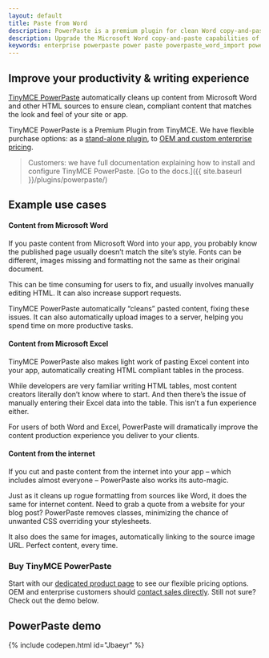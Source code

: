 ```yaml
---
layout: default
title: Paste from Word
description: PowerPaste is a premium plugin for clean Word copy-and-paste.
description: Upgrade the Microsoft Word copy-and-paste capabilities of TinyMCE.
keywords: enterprise powerpaste power paste powerpaste_word_import powerpaste_html_import powerpaste_block_drop powerpaste_allow_local_images microsoft word excel
---
```


## Improve your productivity & writing experience

[TinyMCE PowerPaste](https://about.tiny.cloud/products/powerpaste/) automatically cleans up content from Microsoft Word and other HTML sources to ensure clean, compliant content that matches the look and feel of your site or app.

TinyMCE PowerPaste is a Premium Plugin from TinyMCE. We have flexible purchase options: as a [stand-alone plugin](https://about.tiny.cloud/products/powerpaste/), to [OEM and custom enterprise pricing](https://www.tinymce.com/pricing/).

> Customers: we have full documentation explaining how to install and configure TinyMCE PowerPaste. [Go to the docs.]({{ site.baseurl }}/plugins/powerpaste/)

## Example use cases

#### Content from Microsoft Word

If you paste content from Microsoft Word into your app, you probably know the published page usually doesn’t match the site’s style. Fonts can be different, images missing and formatting not the same as their original document.

This can be time consuming for users to fix, and usually involves manually editing HTML. It can also increase support requests.

TinyMCE PowerPaste automatically “cleans” pasted content, fixing these issues. It can also automatically upload images to a server, helping you spend time on more productive tasks.

#### Content from Microsoft Excel

TinyMCE PowerPaste also makes light work of pasting Excel content into your app, automatically creating HTML compliant tables in the process.

While developers are very familiar writing HTML tables, most content creators literally don’t know where to start. And then there’s the issue of manually entering their Excel data into the table. This isn’t a fun experience either.

For users of both Word and Excel, PowerPaste will dramatically improve the content production experience you deliver to your clients.

#### Content from the internet

If you cut and paste content from the internet into your app – which includes almost everyone – PowerPaste also works its auto-magic.

Just as it cleans up rogue formatting from sources like Word, it does the same for internet content. Need to grab a quote from a website for your blog post? PowerPaste removes classes, minimizing the chance of unwanted CSS overriding your stylesheets.

It also does the same for images, automatically linking to the source image URL. Perfect content, every time.

### Buy TinyMCE PowerPaste

Start with our [dedicated product page](https://about.tiny.cloud/products/powerpaste/) to see our flexible pricing options. OEM and enterprise customers should [contact sales directly](https://www.tinymce.com/pricing/). Still not sure? Check out the demo below.

## PowerPaste demo

{% include codepen.html id="Jbaeyr" %}
